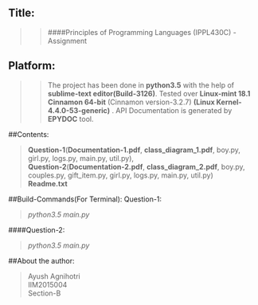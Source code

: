 ## Title:
>>####Principles of Programming Languages (IPPL430C) - Assignment

## Platform:
>>The project has been done in <b>python3.5</b> with the help of 
<b>sublime-text editor(Build-3126)</b>.
Tested over <b>Linux-mint 18.1 Cinnamon 64-bit</b>
(Cinnamon version-3.2.7)
<b>(Linux Kernel-4.4.0-53-generic)</b> .
API Documentation is generated by <b>EPYDOC</b> tool.

##Contents:
><b>Question-1</b>(__Documentation-1.pdf__, __class_diagram_1.pdf__, boy.py, girl.py, logs.py, main.py, util.py),</br> 
><b>Question-2</b>(__Documentation-2.pdf__, __class_diagram_2.pdf__, boy.py, couples.py, gift_item.py, girl.py, logs.py, main.py, util.py)</br>
><b>Readme.txt</b></br>

##Build-Commands(For Terminal):
Question-1:
> <i>python3.5 main.py</i>

####Question-2:
> <i>python3.5 main.py</i>

##About the author:
>Ayush Agnihotri</br>
>IIM2015004</br>
>Section-B</br>
					
